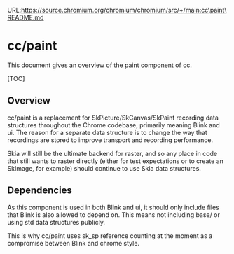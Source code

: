 URL:https://source.chromium.org/chromium/chromium/src/+/main:cc\paint\README.md
# cc/paint

This document gives an overview of the paint component of cc.

[TOC]

## Overview

cc/paint is a replacement for SkPicture/SkCanvas/SkPaint
recording data structures throughout the Chrome codebase, primarily
meaning Blink and ui.  The reason for a separate data structure
is to change the way that recordings are stored to improve
transport and recording performance.

Skia will still be the ultimate backend for raster, and so
any place in code that still wants to raster directly (either
for test expectations or to create an SkImage, for example)
should continue to use Skia data structures.

## Dependencies

As this component is used in both Blink and ui, it should only include
files that Blink is also allowed to depend on.  This means not including
base/ or using std data structures publicly.

This is why cc/paint uses sk_sp reference counting at the moment as
a compromise between Blink and chrome style.
